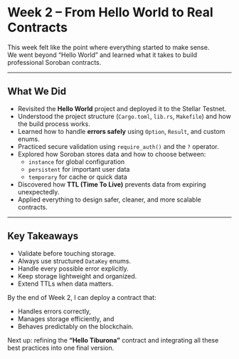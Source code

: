 # Week 2 – From Hello World to Real Contracts

This week felt like the point where everything started to make sense.  
We went beyond “Hello World” and learned what it takes to build professional Soroban contracts.

---

## What We Did

- Revisited the **Hello World** project and deployed it to the Stellar Testnet.  
- Understood the project structure (`Cargo.toml`, `lib.rs`, `Makefile`) and how the build process works.  
- Learned how to handle **errors safely** using `Option`, `Result`, and custom enums.  
- Practiced secure validation using `require_auth()` and the `?` operator.  
- Explored how Soroban stores data and how to choose between:
  - `instance` for global configuration  
  - `persistent` for important user data  
  - `temporary` for cache or quick data  
- Discovered how **TTL (Time To Live)** prevents data from expiring unexpectedly.  
- Applied everything to design safer, cleaner, and more scalable contracts.

---

## Key Takeaways

- Validate before touching storage.  
- Always use structured `DataKey` enums.  
- Handle every possible error explicitly.  
- Keep storage lightweight and organized.  
- Extend TTLs when data matters.  

By the end of Week 2, I can deploy a contract that:
- Handles errors correctly,  
- Manages storage efficiently, and  
- Behaves predictably on the blockchain.  

Next up: refining the **“Hello Tiburona”** contract and integrating all these best practices into one final version.
